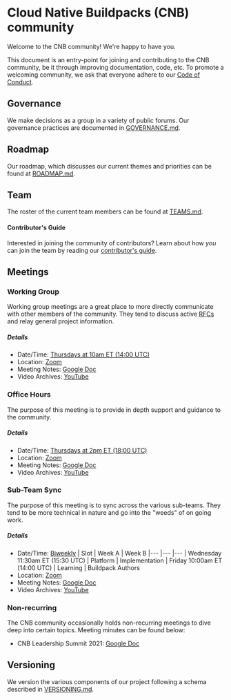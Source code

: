 # Cloud Native Buildpacks (CNB) community

Welcome to the CNB community! We're happy to have you.

This document is an entry-point for joining and contributing to the CNB community, be it through improving documentation, code, etc. To promote a welcoming community, we ask that everyone adhere to our [Code of Conduct](https://github.com/buildpacks/.github/blob/master/CODE_OF_CONDUCT.md).

## Governance

We make decisions as a group in a variety of public forums. Our governance practices are documented in [GOVERNANCE.md](GOVERNANCE.md).

## Roadmap

Our roadmap, which discusses our current themes and priorities can be found at [ROADMAP.md](ROADMAP.md).

## Team

The roster of the current team members can be found at [TEAMS.md](TEAMS.md).

#### Contributor's Guide

Interested in joining the community of contributors? Learn about how _you_ can join the team by reading our [contributor's guide](contributors/guide.md). 

## Meetings

### Working Group

Working group meetings are a great place to more directly communicate with other members of the community. They tend to discuss active [RFCs](https://github.com/buildpacks/rfcs) and relay general project information.

##### Details

  * Date/Time: [Thursdays at 10am ET (14:00 UTC)](https://buildpacks.io/community/#calendar)
  * Location: [Zoom](https://VMware.zoom.us/j/95751108957?pwd=Vlg5dndyL1pYeUxPck1BL2ZSMjQ1UT09)
  * Meeting Notes: [Google Doc](https://docs.google.com/document/d/1sq5TpJO-m8aTzgbAiVlS1QdNovne-3ku9FxxC2S_Zs4/edit)
  * Video Archives: [YouTube](https://www.youtube.com/playlist?list=PL1p8pquzNvRpDbbgZ0db0MRA-W5_w0G1U)

### Office Hours

The purpose of this meeting is to provide in depth support and guidance to the community.

##### Details

  * Date/Time: [Thursdays at 2pm ET (18:00 UTC)](https://buildpacks.io/community/#calendar)
  * Location: [Zoom](https://VMware.zoom.us/j/95751108957?pwd=Vlg5dndyL1pYeUxPck1BL2ZSMjQ1UT09)
  * Meeting Notes: [Google Doc](https://docs.google.com/document/d/1CwixRknj3gAXbi-fTI1-chwtMfy6G3GhdH17aEUjhK0/edit)
  * Video Archives: [YouTube](https://www.youtube.com/playlist?list=PL1p8pquzNvRqnn4R_eOoDxVve2HzY8o0n)

### Sub-Team Sync

The purpose of this meeting is to sync across the various sub-teams. They tend to be more technical in nature and go into the "weeds" of on going work.

##### Details

  * Date/Time: [Biweekly](https://buildpacks.io/community/#calendar)
      | Slot | Week A | Week B
      |---   |---     |---
      | Wednesday 11:30am ET (15:30 UTC) |	Platform |	Implementation
      | Friday 10:00am ET (14:00 UTC) |	Learning |	Buildpack Authors
  * Location: [Zoom](https://vmware.zoom.us/j/91707269913?pwd=bnl1V1JRWWZrSllqaE5rWWp1UHNZdz09)
  * Meeting Notes: [Google Doc](https://docs.google.com/document/d/1zBYJsBwcwLZ5huG4nt7t7kYqaL1W_J12WuLsr2a9mAo/edit)
  * Video Archives: [YouTube](https://www.youtube.com/playlist?list=PL1p8pquzNvRrmgWFRihDcjgv8ra2nCiI6)

### Non-recurring

The CNB community occasionally holds non-recurring meetings to dive deep into certain topics. Meeting minutes can be found below:

  * CNB Leadership Summit 2021: [Google Doc](https://docs.google.com/document/d/1FfCKoJoW8uQUTpALYwpr9PsdNBgRZLwxD3sTilcZznM/edit#)

## Versioning
We version the various components of our project following a schema described in [VERSIONING.md](VERSIONING.md).
